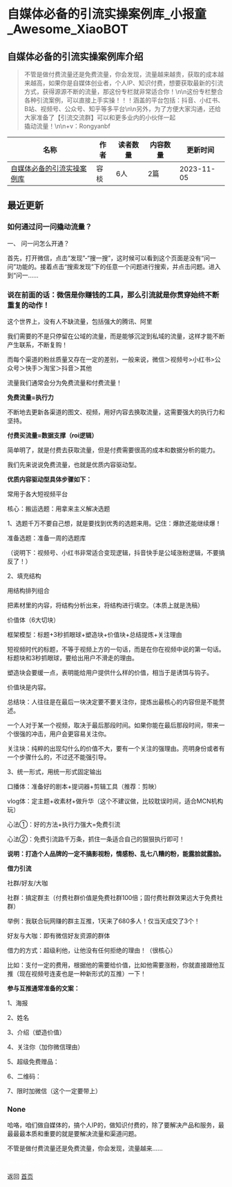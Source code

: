 # 自媒体必备的引流实操案例库_小报童_Awesome_XiaoBOT

## 自媒体必备的引流实操案例库介绍
> 不管是做付费流量还是免费流量，你会发现，流量越来越贵，获取的成本越来越高，如果你是自媒体创业者，个人IP、知识付费，想要获取最新的引流方式，获得源源不断的流量，那这份专栏就非常适合你！\n\n这份专栏整合各种引流案例，可以直接上手实操！！！涵盖的平台包括：抖音、小红书、B站、视频号、公众号、知乎等多平台\n\n另外，为了方便大家沟通，还给大家准备了【引流交流群】可以和更多业内的小伙伴一起  
撬动流量！\n\n+v：Rongyanbf  
  


|名称|作者|读者数量|内容数量|更新时间|
|---|---|---|---|---|
|[自媒体必备的引流实操案例库](https://xiaobot.net/p/1210264841?refer=9c3f1c95-a052-465a-9902-f6d75080262a)|容棪|6人|2篇|2023-11-05|

## 最近更新
### 如何通过问一问撬动流量？

一、 问一问怎么开通？

首先，打开微信，点击“发现”-“搜一搜”，这时候可以看到这个页面是没有“问一问”功能的。接着点击“搜索发现”下的任意一个问题进行搜索，并点击问题。进入到“问一......

### 说在前面的话：微信是你赚钱的工具，那么引流就是你贯穿始终不断重复的动作！

这个世界上，没有人不缺流量，包括强大的腾讯、阿里

我们需要的不是只停留在公域的流量，而是能够沉淀到私域的流量，这样才能不断产生联系，不断复购！

而每个渠道的粉丝质量又存在一定的差别，一般来说，微信＞视频号>小红书>公众号＞快手＞淘宝＞抖音＞其他

流量我们通常会分为免费流量和付费流量！

**免费流量=执行力**

不断地去更新各渠道的图文、视频，用好内容去换取流量，这需要强大的执行力和坚持。

**付费买流量=数据支撑（roi逻辑）**

 简单明了，就是付费去获取流量，但是付费需要很高的成本和数据分析的能力。

我们先来说说免费流量，也就是优质内容驱动型。

**优质内容驱动型具体步骤如下：**

常用于各大短视频平台

核心：搬运选题：⽤拿来主义解决选题

1、选题千万不要⾃⼰想，就是要找到优秀的选题来⽤。记住：爆款还能继续爆！

准备选题：准备⼀周的选题库

（说明下：视频号、小红书非常适合变现逻辑，抖音快手是公域涨粉逻辑，不要搞反了！）

2、填充结构

⽤结构排列组合

把素材⾥的内容，将结构分析出来，将结构进⾏填空。（本质上就是洗稿）

价值体（6⼤切块）

框架模型：标题+3秒抓眼球+塑造块+价值块+总结提炼+关注理由

短视频时代的标题，不等于视频上⽅的⼀句话，⽽是在你在视频中说的第⼀句话。标题块和3秒抓眼球，要给出⽤户不滑⾛的理由。

塑造块会要缓⼀点，表明能给⽤户提供什么样的价值，相当于是诱饵与钩子。

价值块是内容。

总结块：⼈往往是在最后⼀块决定要不要关注你，提炼出最核⼼的内容但是不能赘述。

⼀个⼈对于某⼀个视频，取决于最后那段时间。如果你能在最后那段时间，带来⼀个很强的冲击，⽤户会更容易关注你。

关注块：纯粹的出现勾什么的价值不⼤，要有⼀个关注的强理由。亮明身份或者有⼀个步骤什么的，不过还不能强引导。



3、统⼀形式，⽤统⼀形式固定输出

⼝播体：准备好的剧本+提词器+剪辑⼯具（推荐：剪映）

vlog体：定主题+收素材+做升华（这个不建议做，比较耽误时间，适合MCN机构玩）



心法①：好的方法+执行力强大=免费引流

心法②：免费引流路千万条，抓住一条适合自己的狠狠执行即可！



**说明：打造个人品牌的一定不搞影视粉，情感粉、乱七八糟的粉，能露脸就露脸。**

**借力引流**

社群/好友/大咖

社群：搞定群主（付费社群价值是免费社群100倍；固付费社群效果远大于免费社群）

举例：我联合玩网赚的群主互推，1天来了680多人！仅当天成交了3个！

好友与大咖：即有微信好友资源的群体



借力的方式：超级利他，让他没有任何拒绝的理由！（很核心）

比如：支付一定的费用，根据他的需要给价值，比如他需要涨粉，你就直接跟他互推（现在视频号连麦也是一种新形式的互推）一下！



**参与互推通常准备的文案：**

1、海报

2、姓名

3、介绍（塑造价值）

4、关注你（加你微信理由）

5、超级免费赠品：

6、二维码：

7、限时加微信（这个一定要带上）

### None

哈咯，咱们做自媒体的，搞个人IP的，做知识付费的，除了要解决产品和服务，最最最最本质和重要的就是要解决流量和渠道问题。

不管是做付费流量还是免费流量，你会发现，流量越来......


<a href="https://github.com/Reno9527/awesome-xiaobot" style="color: white; text-decoration: none;">awesome-xiaobot</a>

返回 [首页](../README.md)
